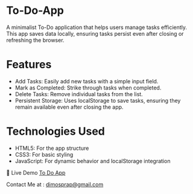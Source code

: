 # To-Do-App
A minimalist To-Do application that helps users manage tasks efficiently. This app saves data locally, ensuring tasks persist even after closing or refreshing the browser.

# Features
- Add Tasks: Easily add new tasks with a simple input field.
- Mark as Completed: Strike through tasks when completed.
- Delete Tasks: Remove individual tasks from the list.
- Persistent Storage: Uses localStorage to save tasks, ensuring they remain available even after closing the app.

# Technologies Used
- HTML5: For the app structure
- CSS3: For basic styling
- JavaScript: For dynamic behavior and localStorage integration

🚀 Live Demo
[To Do App](https://Prap21.github.io/To-Do-App/)

Contact Me at : dimosprap@gmail.com
